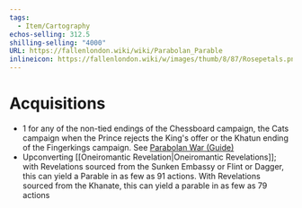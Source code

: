 ```yaml
---
tags:
  - Item/Cartography
echos-selling: 312.5
shilling-selling: "4000"
URL: https://fallenlondon.wiki/wiki/Parabolan_Parable
inlineicon: https://fallenlondon.wiki/w/images/thumb/8/87/Rosepetals.png/40px-Rosepetals.png
---
```

# Acquisitions
- 1 for any of the non-tied endings of the Chessboard campaign, the Cats campaign when the Prince rejects the King's offer or the Khatun ending of the Fingerkings campaign. See [Parabolan War (Guide)](https://fallenlondon.wiki/wiki/Parabolan_War_(Guide))
- Upconverting [[Oneiromantic Revelation|Oneiromantic Revelations]]; with Revelations sourced from the Sunken Embassy or Flint or Dagger, this can yield a Parable in as few as 91 actions. With Revelations sourced from the Khanate, this can yield a parable in as few as 79 actions
